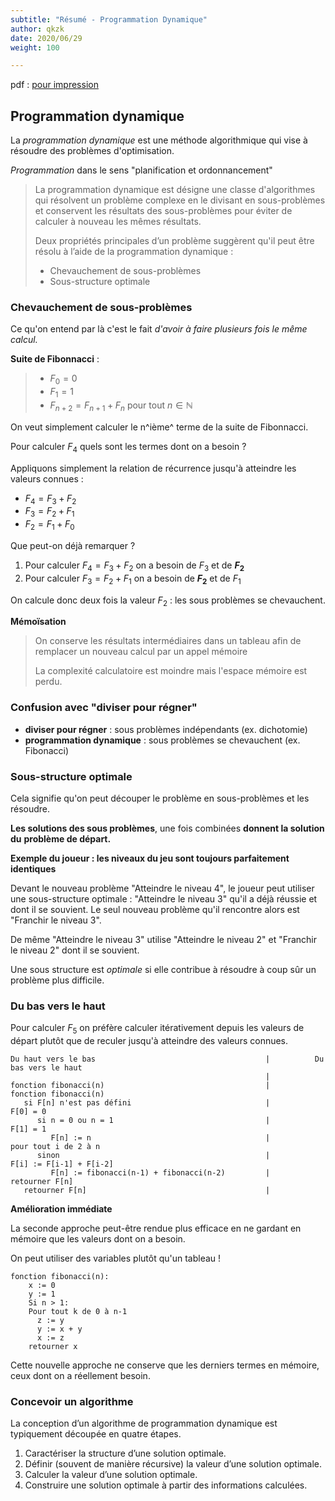 ```yaml
---
subtitle: "Résumé - Programmation Dynamique"
author: qkzk
date: 2020/06/29
weight: 100

---
```


pdf : [pour impression](/uploads/docnsitale/algo/prog_dynamique/resume.pdf)

## Programmation dynamique

La _programmation dynamique_ est une méthode algorithmique qui vise à résoudre
des problèmes d'optimisation.

_Programmation_ dans le sens "planification et ordonnancement"




> La programmation dynamique est désigne une classe d'algorithmes qui résolvent un
> problème complexe en le divisant en sous-problèmes et conservent les résultats des
> sous-problèmes pour éviter de calculer à nouveau les mêmes résultats.
>
> Deux propriétés principales d’un problème suggèrent qu'il peut être résolu
> à l’aide de la programmation dynamique :
>
> *   Chevauchement de sous-problèmes
> *   Sous-structure optimale

### Chevauchement de sous-problèmes

Ce qu'on entend par là c'est le fait _d'avoir à faire plusieurs fois le même calcul._

**Suite de Fibonnacci** :

> * $F_0 = 0$
> * $F_1 = 1$
> * $F_{n + 2} = F_{n + 1} + F_{n}$ pour tout $n \in \mathbb{N}$


On veut simplement calculer le n^ième^ terme de la suite de Fibonnacci.

Pour calculer $F_4$ quels sont les termes dont on a besoin ?

Appliquons simplement la relation de récurrence jusqu'à atteindre les valeurs
connues :

* $F_4 = F_3 + F_2$
* $F_3 = F_2 + F_1$
* $F_2 = F_1 + F_0$

Que peut-on déjà remarquer ?

1.  Pour calculer $F_4 = F_3 + F_2$ on a besoin de $F_3$ et de **$F_2$**
2.  Pour calculer $F_3 = F_2 + F_1$ on a besoin de **$F_2$** et de $F_1$

On calcule donc deux fois la valeur $F_2$ : les sous problèmes se chevauchent.


**Mémoïsation**

> On conserve les résultats intermédiaires dans un tableau afin de remplacer
> un nouveau calcul par un appel mémoire
>
> La complexité calculatoire est moindre mais l'espace mémoire est perdu.

### Confusion avec "diviser pour régner"

* **diviser pour régner** : sous problèmes indépendants (ex. dichotomie)
* **programmation dynamique** : sous problèmes se chevauchent (ex. Fibonacci)

### Sous-structure optimale

Cela signifie qu'on peut découper le problème en sous-problèmes et les résoudre.

**Les solutions des sous problèmes**, une fois combinées **donnent la solution du**
**problème de départ.**


**Exemple du joueur : les niveaux du jeu sont toujours parfaitement identiques**


Devant le nouveau problème "Atteindre le niveau 4",
le joueur peut utiliser une sous-structure optimale : "Atteindre le niveau 3" qu'il
a déjà réussie et dont il se souvient.
Le seul nouveau problème qu'il rencontre alors est "Franchir le niveau 3".

De même "Atteindre le niveau 3" utilise "Atteindre le niveau 2" et "Franchir le
niveau 2" dont il se souvient.

Une sous structure est _optimale_ si elle contribue à résoudre à coup sûr un 
problème plus difficile.


### Du bas vers le haut

Pour calculer $F_5$ on préfère calculer itérativement depuis les valeurs
de départ plutôt que de reculer jusqu'à atteindre des valeurs connues.



```
Du haut vers le bas                                      |          Du bas vers le haut
                                                         |
fonction fibonacci(n)                                    |            fonction fibonacci(n)
   si F[n] n'est pas défini                              |               F[0] = 0
      si n = 0 ou n = 1                                  |               F[1] = 1
         F[n] := n                                       |               pour tout i de 2 à n
      sinon                                              |                    F[i] := F[i-1] + F[i-2]
         F[n] := fibonacci(n-1) + fibonacci(n-2)         |               retourner F[n]
   retourner F[n]                                        |            
```

**Amélioration immédiate**

La seconde approche peut-être rendue plus efficace en ne gardant en mémoire
que les valeurs dont on a besoin.

On peut utiliser des variables plutôt qu'un tableau !

```
fonction fibonacci(n):
    x := 0
    y := 1
    Si n > 1:
    Pour tout k de 0 à n-1
      z := y
      y := x + y
      x := z
    retourner x
```

Cette nouvelle approche ne conserve que les derniers termes en mémoire,
ceux dont on a réellement besoin.

### Concevoir un algorithme

La conception d’un algorithme de programmation dynamique est typiquement
découpée en quatre étapes.

1.  Caractériser la structure d’une solution optimale.
1.  Définir (souvent de manière récursive) la valeur d’une solution optimale.
1.  Calculer la valeur d’une solution optimale.
1.  Construire une solution optimale à partir des informations calculées.


